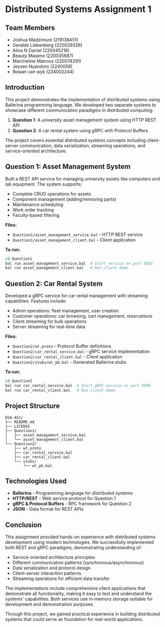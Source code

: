 # Distributed Systems Assignment 1

## Team Members
- Joshua Madzimure (219138451)
- Geraldo Liebenberg (220029326)
- Alina N Daniel (220045216)
- Beauty Masene (220035687)
- Marcheline Matroos (220074291)
- Jeysen Nyandoro (2240058)
- Rowan van wyk (224002244)

## Introduction

This project demonstrates the implementation of distributed systems using Ballerina programming language. We developed two separate systems to showcase different communication paradigms in distributed computing:

1. **Question 1**: A university asset management system using HTTP REST API
2. **Question 2**: A car rental system using gRPC with Protocol Buffers

The project covers essential distributed systems concepts including client-server communication, data serialization, streaming operations, and service-oriented architecture.

## Question 1: Asset Management System

Built a REST API service for managing university assets like computers and lab equipment. The system supports:

- Complete CRUD operations for assets
- Component management (adding/removing parts)
- Maintenance scheduling
- Work order tracking
- Faculty-based filtering

**Files:**
- `Question1/asset_management_service.bal` - HTTP REST service
- `Question1/asset_management_client.bal` - Client application

**To run:**
```bash
cd Question1
bal run asset_management_service.bal  # Start service on port 8081
bal run asset_management_client.bal   # Run client demo
```

## Question 2: Car Rental System

Developed a gRPC service for car rental management with streaming capabilities. Features include:

- Admin operations: fleet management, user creation
- Customer operations: car browsing, cart management, reservations
- Client streaming for bulk operations
- Server streaming for real-time data

**Files:**
- `Question2/wt.proto` - Protocol Buffer definitions
- `Question2/car_rental_service.bal` - gRPC service implementation
- `Question2/car_rental_client.bal` - Client application
- `Question2/stubs/wt_pb.bal` - Generated Ballerina stubs

**To run:**
```bash
cd Question2
bal run car_rental_service.bal  # Start gRPC service on port 9090
bal run car_rental_client.bal   # Run client demo
```

## Project Structure

```
DSA-AS1/
├── README.md
├── LICENSE
├── Question1/
│   ├── asset_management_service.bal
│   └── asset_management_client.bal
└── Question2/
    ├── wt.proto
    ├── car_rental_service.bal
    ├── car_rental_client.bal
    └── stubs/
        └── wt_pb.bal
```

## Technologies Used

- **Ballerina** - Programming language for distributed systems
- **HTTP/REST** - Web service protocol for Question 1
- **gRPC & Protocol Buffers** - RPC framework for Question 2
- **JSON** - Data format for REST APIs

## Conclusion

This assignment provided hands-on experience with distributed systems development using modern technologies. We successfully implemented both REST and gRPC paradigms, demonstrating understanding of:

- Service-oriented architecture principles
- Different communication patterns (synchronous/asynchronous)
- Data serialization and protocol design
- Client-server interaction patterns
- Streaming operations for efficient data transfer

The implementations include comprehensive client applications that demonstrate all functionality, making it easy to test and understand the systems' capabilities. Both services use in-memory storage suitable for development and demonstration purposes.

Through this project, we gained practical experience in building distributed systems that could serve as foundation for real-world applications.